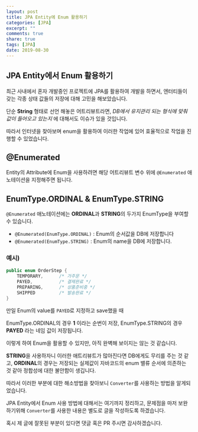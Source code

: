 ```yaml
---
layout: post
title: JPA Entity에 Enum 활용하기
categories: [JPA]
excerpt: ""
comments: true
share: true
tags: [JPA]
date: 2019-08-30
---
```


## JPA Entity에서 Enum 활용하기

최근 사내에서 혼자 개발중인 프로젝트에 JPA를 활용하여 개발을 하면서,
엔터티들이 갖는 각종 상태 값들의 저장에 대해 고민을 해보았습니다.

단순 **String** 형태로 선언 해놓은 어트리뷰트라면, *DB에서 유지관리 되는 형식에 맞춰 값이 들어오고 있는지* 에 대해서도 이슈가 있을 것입니다.

따라서 인터넷을 찾아보며 enum을 활용하여 이러한 작업에 있어 효율적으로 작업을 진행할 수 있었습니다.

## @Enumerated

Entity의 Attribute에 Enum을 사용하려면 해당 어트리뷰트 변수 위에 `@Enumerated` 애노테이션을 지정해주면 됩니다.

## EnumType.ORDINAL & EnumType.STRING

`@Enumerated` 애노테이션에는 **ORDINAL**과 **STRING**의 두가지 EnumType을 부여할 수 있습니다.

- `@Enumerated(EnumType.ORDINAL)` : Enum의 순서값을 DB에 저장합니다
- `@Enumerated(EnumType.STRING)` : Enum의 name을 DB에 저장합니다.

### 예시)
```java
public enum OrderStep {
    TEMPORARY,      /* 가주문 */
    PAYED,          /* 결제완료 */
    PREPARING,      /* 상품준비중 */
    SHIPPED         /* 발송완료 */
}
```

만일 Enum의 value를 `PAYED`로 지정하고 save했을 때

EnumType.ORDINAL의 경우 **1** 이라는 순번이 저장,
EnumType.STRING의 경우 **PAYED** 라는 네임 값이 저장됩니다.

이렇게 하여 Enum을 활용할 수 있지만, 아직 완벽해 보이지는 않는 것 같습니다.

**STRING**을 사용하자니 이러한 애트리뷰트가 많아진다면 DB에게도 무리를 주는 것 같고,
**ORDINAL**의 경우는 저장되는 실제값이 자바코드의 enum 밸류 순서에 의존하는 것 같아 정합성에 대한 불안함이 생깁니다.

따라서 이러한 부분에 대한 해소방법을 찾아보니 `Converter`를 사용하는 방법을 알게되었습니다.

JPA Entity에서 Enum 사용 방법에 대해서는 여기까지 정리하고, 문제점을 마저 보완하기위해 `Converter`를 사용한 내용은 별도로 글을 작성하도록 하겠습니다.

혹시 제 글에 잘못된 부분이 있다면 댓글 혹은 PR 주시면 감사하겠습니다.